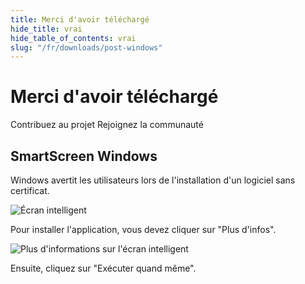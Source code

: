 ```yaml
---
title: Merci d'avoir téléchargé
hide_title: vrai
hide_table_of_contents: vrai
slug: "/fr/downloads/post-windows"
---
```


<div className="text-center margin-top--xl">

# Merci d'avoir téléchargé

<div className="row margin-bottom--lg padding--sm flex-center">
<Link className="button button--outline button--warning button--lg margin--sm" href="/contributing">
  Contribuez au projet
</Link>
<Link className="button button--outline button--info button--lg margin--sm" href="https://linwood.dev/matrix">
  Rejoignez la communauté
</Link>

</div>

## SmartScreen Windows


Windows avertit les utilisateurs lors de l'installation d'un logiciel sans certificat.

![Écran intelligent](/img/smart-screen.png)

Pour installer l'application, vous devez cliquer sur "Plus d'infos".

![Plus d'informations sur l'écran intelligent](/img/smart-screen-more-info.png)

Ensuite, cliquez sur "Exécuter quand même".

</div>
